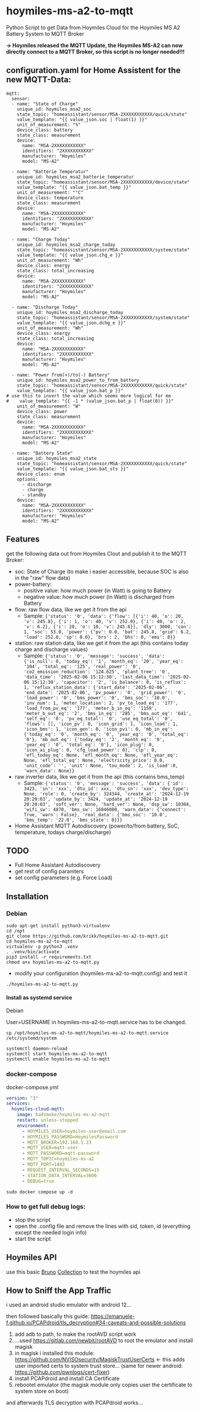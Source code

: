 # hoymiles-ms-a2-to-mqtt
Python Script to get Data from Hoymiles Cloud for the Hoymiles MS A2 Battery System to MQTT Broker

**-> Hoymiles released the MQTT Update, the Hoymiles MS-A2 can now directly connect to a MQTT Broker, so this script is no longer needed!!!**

## configuration.yaml for Home Assistent for the new MQTT-Data:

```
mqtt:
  sensor:
  - name: "State of Charge"
    unique_id: hoymiles_msa2_soc
    state_topic: "homeassistant/sensor/MSA-2XXXXXXXXXXX/quick/state"
    value_template: "{{ value_json.soc | float(1) }}"
    unit_of_measurement: "%"
    device_class: battery
    state_class: measurement
    device:
      name: "MSA-2XXXXXXXXXXX"
      identifiers: "2XXXXXXXXXXX"
      manufacturer: "Hoymiles"
      model: "MS-A2"

  - name: "Batterie Temperatur"
    unique_id: hoymiles_msa2_batterie_temperatur
    state_topic: "homeassistant/sensor/MSA-2XXXXXXXXXXX/device/state"
    value_template: "{{ value_json.bat_temp }}"
    unit_of_measurement: "°C"
    device_class: temperature
    state_class: measurement
    device:
      name: "MSA-2XXXXXXXXXXX"
      identifiers: "2XXXXXXXXXXX"
      manufacturer: "Hoymiles"
      model: "MS-A2"

  - name: "Charge Today"
    unique_id: hoymiles_msa2_charge_today
    state_topic: "homeassistant/sensor/MSA-2XXXXXXXXXXX/system/state"
    value_template: "{{ value_json.chg_e }}"
    unit_of_measurement: "Wh"
    device_class: energy
    state_class: total_increasing
    device:
      name: "MSA-2XXXXXXXXXXX"
      identifiers: "2XXXXXXXXXXX"
      manufacturer: "Hoymiles"
      model: "MS-A2"

  - name: "Discharge Today"
    unique_id: hoymiles_msa2_discharge_today
    state_topic: "homeassistant/sensor/MSA-2XXXXXXXXXXX/system/state"
    value_template: "{{ value_json.dchg_e }}"
    unit_of_measurement: "Wh"
    device_class: energy
    state_class: total_increasing
    device:
      name: "MSA-2XXXXXXXXXXX"
      identifiers: "2XXXXXXXXXXX"
      manufacturer: "Hoymiles"
      model: "MS-A2"

  - name: "Power from(+)/to(-) Battery"
    unique_id: hoymiles_msa2_power_to_from_battery
    state_topic: "homeassistant/sensor/MSA-2XXXXXXXXXXX/quick/state"
    value_template: "{{ value_json.bat_p }}"
# use this to invert the value which seems more logical for me
#    value_template: "{{ -1 * (value_json.bat_p | float(0)) }}"
    unit_of_measurement: "W"
    device_class: power
    state_class: measurement
    device:
      name: "MSA-2XXXXXXXXXXX"
      identifiers: "2XXXXXXXXXXX"
      manufacturer: "Hoymiles"
      model: "MS-A2"

  - name: "Battery State"
    unique_id: hoymiles_msa2_state
    state_topic: "homeassistant/sensor/MSA-2XXXXXXXXXXX/quick/state"
    value_template: "{{ value_json.bat_sts }}"
    device_class: enum
    options:
      - discharge
      - charge
      - standby
    device:
      name: "MSA-2XXXXXXXXXXX"
      identifiers: "2XXXXXXXXXXX"
      manufacturer: "Hoymiles"
      model: "MS-A2"

```

## Features
get the following data out from Hoymiles Clout and publish it to the MQTT Broker:
- soc: State of Charge (to make i easier accessible, because SOC is also in the "raw" flow data)
- power-battery:
  - positive value: how much power (in Watt) is going to Battery
  - negative value: how much power (in Watt) is discharged from Battery
- flow: raw flow data, like we get it from the api
  - Sample: ```{'status': '0', 'data': {'flow': [{'i': 40, 'o': 20, 'v': 245.8}, {'i': 1, 'o': 40, 'v': 252.0}, {'i': 40, 'o': 2, 'v': 6.2}, {'i': 20, 'o': 10, 'v': 245.8}], 'dly': 3000, 'con': 1, 'soc': 53.0, 'power': {'pv': 0.0, 'bat': 245.8, 'grid': 6.2, 'load': 252.0, 'sp': 0.0}, 'brs': 2, 'bhs': 0, 'ems': 0}}```
- station: raw station data, like we get it from the api (this contains today charge and discharge values)
  - Sample: ```{'status': '0', 'message': 'success', 'data': {'is_null': 0, 'today_eq': '1', 'month_eq': '20', 'year_eq': '104', 'total_eq': '125', 'real_power': '0', 'co2_emission_reduction': '124.625', 'plant_tree': '0', 'data_time': '2025-02-06 15:12:30', 'last_data_time': '2025-02-06 15:12:30', 'capacitor': '2', 'is_balance': 0, 'is_reflux': 1, 'reflux_station_data': {'start_date': '2025-02-06', 'end_date': '2025-02-06', 'pv_power': '0', 'grid_power': '0', 'load_power': '0', 'bms_power': '0', 'bms_soc': '10.0', 'inv_num': 1, 'meter_location': 2, 'pv_to_load_eq': '177', 'load_from_pv_eq': '177', 'meter_b_in_eq': '1159', 'meter_b_out_eq': '2', 'bms_in_eq': '285', 'bms_out_eq': '641', 'self_eq': '0', 'pv_eq_total': '0', 'use_eq_total': '0', 'flows': [], 'icon_pv': 0, 'icon_grid': 1, 'icon_load': 1, 'icon_bms': 1, 'icon_gen': 0, 'icon_pvi': 0, 'mb_in_eq': {'today_eq': '0', 'month_eq': '0', 'year_eq': '0', 'total_eq': '0'}, 'mb_out_eq': {'today_eq': '2', 'month_eq': '0', 'year_eq': '0', 'total_eq': '0'}, 'icon_plug': 0, 'icon_ai_plug': 0, 'cfg_load_power': 0}, 'clp': 0, 'efl_today_eq': None, 'efl_month_eq': None, 'efl_year_eq': None, 'efl_total_eq': None, 'electricity_price': 0.0, 'unit_code': '', 'unit': None, 'tou_mode': 2, 'is_load':0, 'warn_data': None}}```
- raw inverter data, like we get it from the api (this contains bms_temp)
  - Sample: ```{'status': '0', 'message': 'success', 'data': {'id': 3423, 'sn': 'xxx', 'dtu_id': xxx, 'dtu_sn': 'xxx', 'dev_type': None, 'role': 0, 'create_by': 324344, 'create_at': '2024-12-19 20:20:03', 'update_by': 3424, 'update_at': '2024-12-19 20:20:03', 'soft_ver': None, 'hard_ver': None, 'dsp_sw': 10304, 'wifi_sw': 4870, 'bms_sw': 16846080, 'warn_data': {'connect': True, 'warn': False}, 'real_data': {'bms_soc': '10.0', 'bms_temp': '22.0', 'bms_state': 0}}}```
- Home Assistant MQTT Autodiscovery (power/to/from battery, SoC, temperature, todays charge/discharge)

## TODO
- Full Home Assistant Autodiscovery
- get rest of config paramters
- set config parameters (e.g. Force Load)

## Installation

### Debian

```shell
sudo apt-get install python3-virtualenv
cd /opt
git clone https://github.com/krikk/hoymiles-ms-a2-to-mqtt.git
cd hoymiles-ms-a2-to-mqtt
virtualenv -p python3 .venv
. .venv/bin/activate
pip3 install -r requirements.txt
chmod a+x hoymiles-ms-a2-to-mqtt.py
```


* modify your configuration (hoymiles-ms-a2-to-mqtt.config) and test it
```
./hoymiles-ms-a2-to-mqtt.py
```

#### Install as systemd service
Debian

User=USERNAME in hoymiles-ms-a2-to-mqtt.service has to be changed.

```
cp /opt/hoymiles-ms-a2-to-mqtt/hoymiles-ms-a2-to-mqtt.service /etc/systemd/system
```


```
systemctl daemon-reload
systemctl start hoymiles-ms-a2-to-mqtt
systemctl enable hoymiles-ms-a2-to-mqtt
```

### docker-compose

docker-compose.yml
```yml
version: "3"
services:
  hoymiles-cloud-mqtt:
    image: badsmoke/hoymiles-ms-a2-mqtt    
    restart: unless-stopped
    environment:
      - HOYMILES_USER=hoymiles-user@email.com
      - HOYMILES_PASSWORD=HoymilesPassword
      - MQTT_BROKER=192.168.1.23
      - MQTT_USER=mqtt-user
      - MQTT_PASSWORD=mqtt-password
      - MQTT_TOPIC=hoymiles-ms-a2
      - MQTT_PORT=1883
      - REQUEST_INTERVAL_SECONDS=15
      - STATION_DATA_INTERVAL=3600
      - DEBUG=true
```
`sudo docker compose up -d`


### How to get full debug logs:
- stop the script
- open the .config file and remove the lines with sid, token, id (everything except the needed login info)
- start the script

## Hoymiles API
use this basic [Bruno](https://www.usebruno.com/) [Collection](https://github.com/krikk/hoymiles-ms-a2-to-mqtt/tree/main/hoymiles-api) to test the hoymiles api


## How to Sniff the App Traffic

i used an android studio emulator with android 12... 

then followed basically this guide: https://emanuele-f.github.io/PCAPdroid/tls_decryption#34-caveats-and-possible-solutions 

1. add adb to path, to make the rootAVD script work
2. ...used https://gitlab.com/newbit/rootAVD to root the emulator and install magisk
3. in magisk i installed this module: https://github.com/NVISOsecurity/MagiskTrustUserCerts <- this adds user imported certs to system trust store... (same for newer android: https://github.com/pwnlogs/cert-fixer) 
4. install PCAPdroid and install CA Certificate
5. rebootet emulator (the magisk module only copies user the certificate to system store on boot)

and afterwards TLS decryption with PCAPdroid works...
